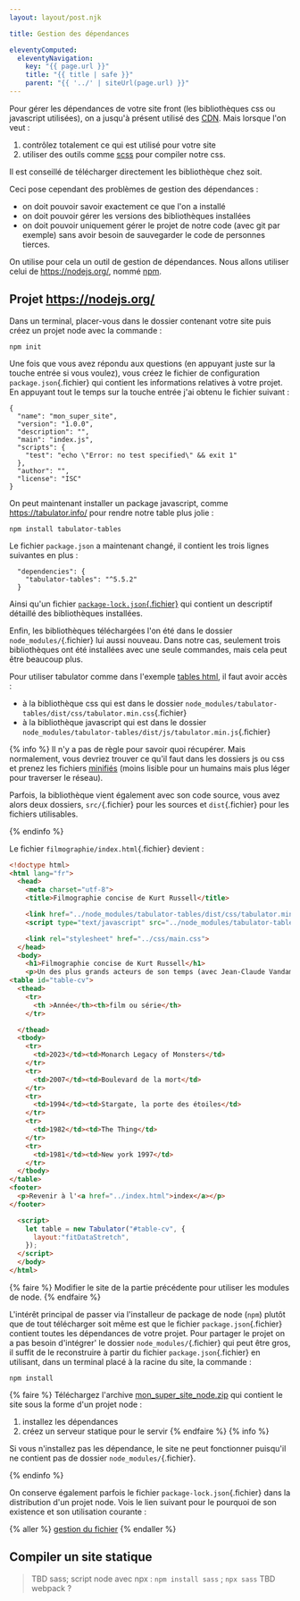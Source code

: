 ```yaml
---
layout: layout/post.njk

title: Gestion des dépendances

eleventyComputed:
  eleventyNavigation:
    key: "{{ page.url }}"
    title: "{{ title | safe }}"
    parent: "{{ '../' | siteUrl(page.url) }}"
---
```


Pour gérer les dépendances de votre site front (les bibliothèques css ou javascript utilisées), on a jusqu'à présent utilisé des [CDN](https://fr.wikipedia.org/wiki/R%C3%A9seau_de_diffusion_de_contenu). Mais lorsque l'on veut :

1. contrôlez totalement ce qui est utilisé pour votre site
2. utiliser des outils comme [scss](https://sass-lang.com/) pour compiler notre css.

Il est conseillé de télécharger directement les bibliothèque chez soit.

Ceci pose cependant des problèmes de gestion des dépendances :

- on doit pouvoir savoir exactement ce que l'on a installé
- on doit pouvoir gérer les versions des bibliothèques installées
- on doit pouvoir uniquement gérer le projet de notre code (avec git par exemple) sans avoir besoin de sauvegarder le code de personnes tierces.

On utilise pour cela un outil de gestion de dépendances. Nous allons utiliser celui de <https://nodejs.org/>, nommé [npm](https://www.npmjs.com/).

## Projet <https://nodejs.org/>

Dans un terminal, placer-vous dans le dossier contenant votre site puis créez un projet node avec la commande :

```shell
npm init
```

Une fois que vous avez répondu aux questions (en appuyant juste sur la touche entrée si vous voulez), vous créez le fichier de configuration `package.json`{.fichier} qui contient les informations relatives à votre projet. En appuyant tout le temps sur la touche entrée j'ai obtenu le fichier suivant  :

```
{
  "name": "mon_super_site",
  "version": "1.0.0",
  "description": "",
  "main": "index.js",
  "scripts": {
    "test": "echo \"Error: no test specified\" && exit 1"
  },
  "author": "",
  "license": "ISC"
}

```

On peut maintenant installer un package javascript, comme <https://tabulator.info/> pour rendre notre table plus jolie :

```shell
npm install tabulator-tables
```

Le fichier `package.json` a maintenant changé, il contient les trois lignes suivantes en plus :

```
  "dependencies": {
    "tabulator-tables": "^5.5.2"
  }
```

Ainsi qu'un fichier [`package-lock.json`{.fichier}](https://docs.npmjs.com/cli/v10/configuring-npm/package-lock-json) qui contient un descriptif détaillé des bibliothèques installées.

Enfin, les bibliothèques téléchargées l'on été dans le dossier `node_modules/`{.fichier} lui aussi nouveau. Dans notre cas, seulement trois bibliothèques ont été installées avec une seule commandes, mais cela peut être beaucoup plus.

Pour utiliser tabulator comme dans l'exemple [tables html](https://tabulator.info/docs/5.5/data#table), il faut avoir accès :

- à la bibliothèque css qui est dans le dossier `node_modules/tabulator-tables/dist/css/tabulator.min.css`{.fichier}
- à la bibliothèque javascript qui est dans le dossier `node_modules/tabulator-tables/dist/js/tabulator.min.js`{.fichier}

{% info %}
Il n'y a pas de règle pour savoir quoi récupérer. Mais normalement, vous devriez trouver ce qu'il faut dans les dossiers js ou css et prenez les fichiers [minifiés](https://www.cloudflare.com/fr-fr/learning/performance/why-minify-javascript-code/) (moins lisible pour un humains mais plus léger pour traverser le réseau).

Parfois, la bibliothèque vient également avec son code source, vous avez alors deux dossiers, `src/`{.fichier} pour les sources et `dist`{.fichier} pour les fichiers utilisables.

{% endinfo %}

Le fichier `filmographie/index.html`{.fichier} devient :

```html
<!doctype html>
<html lang="fr">
  <head>
    <meta charset="utf-8">
    <title>Filmographie concise de Kurt Russell</title>

    <link href="../node_modules/tabulator-tables/dist/css/tabulator.min.css" rel="stylesheet">
    <script type="text/javascript" src="../node_modules/tabulator-tables/dist/js/tabulator.min.js"></script>

    <link rel="stylesheet" href="../css/main.css">
  </head>
  <body>
    <h1>Filmographie concise de Kurt Russell</h1>
    <p>Un des plus grands acteurs de son temps (avec Jean-Claude Vandamme)</p>
<table id="table-cv">
  <thead>
    <tr>
      <th >Année</th><th>film ou série</th>
    </tr>

  </thead>
  <tbody>
    <tr>
      <td>2023</td><td>Monarch Legacy of Monsters</td>
    </tr>
    <tr>
      <td>2007</td><td>Boulevard de la mort</td>
    </tr>
    <tr>
      <td>1994</td><td>Stargate, la porte des étoiles</td>
    </tr>
    <tr>
      <td>1982</td><td>The Thing</td>
    </tr>
    <tr>
      <td>1981</td><td>New york 1997</td>
    </tr>
  </tbody>
</table>
<footer>
  <p>Revenir à l'<a href="../index.html">index</a></p>
</footer>

  <script>
    let table = new Tabulator("#table-cv", {
      layout:"fitDataStretch",
    });
  </script>
  </body>
</html>
```

{% faire %}
Modifier le site de la partie précédente pour utiliser les modules de node.
{% endfaire %}

L'intérêt principal de passer via l'installeur de package de node (`npm`) plutôt que de tout télécharger soit même est que le fichier `package.json`{.fichier} contient toutes les dépendances de votre projet. Pour partager le projet on a pas besoin d'intégrer' le dossier `node_modules/`{.fichier} qui peut être gros, il suffit de le reconstruire à partir du fichier `package.json`{.fichier} en utilisant, dans un terminal placé à la racine du site, la commande :

```shell
npm install
```

{% faire %}
Téléchargez l'archive [mon_super_site_node.zip](./mon_super_site_node.zip) qui contient le site sous la forme d'un projet node :

1. installez les dépendances
2. créez un serveur statique pour le servir
{% endfaire %}
{% info %}

Si vous n'installez pas les dépendance, le site ne peut fonctionner puisqu'il ne contient pas de dossier `node_modules/`{.fichier}.

{% endinfo %}

On conserve également parfois le fichier `package-lock.json`{.fichier} dans la distribution d'un projet node. Vois le lien suivant pour le pourquoi de son existence et son utilisation courante :

{% aller %}
[gestion du fichier](https://blog.boris.sh/blog/package-lock-les-mauvaises-pratiques-a-bannir-pour-un-projet-stable)
{% endaller %}

## Compiler un site statique

> TBD sass; script node avec npx : `npm install sass` ; `npx sass`
> TBD webpack ?

